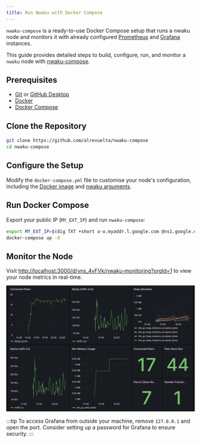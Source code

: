 ```yaml
---
title: Run Nwaku with Docker Compose
---
```


`nwaku-compose` is a ready-to-use Docker Compose setup that runs a nwaku node and monitors it with already configured [Prometheus](https://prometheus.io/) and [Grafana](https://grafana.com/) instances.

This guide provides detailed steps to build, configure, run, and monitor a `nwaku` node with [nwaku-compose](https://github.com/alrevuelta/nwaku-compose).

## Prerequisites

- [Git](https://git-scm.com/) or [GitHub Desktop](https://desktop.github.com/)
- [Docker](https://docs.docker.com/engine/install/)
- [Docker Compose](https://docs.docker.com/compose/install/)

## Clone the Repository

```bash
git clone https://github.com/alrevuelta/nwaku-compose
cd nwaku-compose
```

## Configure the Setup

Modify the `docker-compose.yml` file to customise your node's configuration, including the [Docker image](https://hub.docker.com/r/statusteam/nim-waku/tags) and [nwaku arguments](/guides/reference/node-config-options).

## Run Docker Compose

Export your public IP (`MY_EXT_IP`) and run `nwaku-compose`:

```bash
export MY_EXT_IP=$(dig TXT +short o-o.myaddr.l.google.com @ns1.google.com | awk -F'"' '{ print $2}')
docker-compose up -d
```

## Monitor the Node

Visit <http://localhost:3000/d/yns_4vFVk/nwaku-monitoring?orgId=1> to view your node metrics in real-time.

![nwaku compose dashboard](/img/nwaku-compose-dashboard.png)

:::tip
To access Grafana from outside your machine, remove `127.0.0.1` and open the port. Consider setting up a password for Grafana to ensure security.
:::